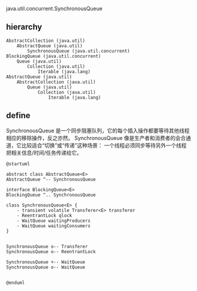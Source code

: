 java.util.concurrent.SynchronousQueue

## hierarchy
```
AbstractCollection (java.util)
    AbstractQueue (java.util)
        SynchronousQueue (java.util.concurrent)
BlockingQueue (java.util.concurrent)
    Queue (java.util)
        Collection (java.util)
            Iterable (java.lang)
AbstractQueue (java.util)
    AbstractCollection (java.util)
        Queue (java.util)
            Collection (java.util)
                Iterable (java.lang)
```

## define
SynchronousQueue 是一个同步阻塞队列，它的每个插入操作都要等待其他线程相应的移除操作，反之亦然。
SynchronousQueue 像是生产者和消费者的会合通道，它比较适合“切换”或“传递”这种场景：
一个线程必须同步等待另外一个线程把相关信息/时间/任务传递给它。

```plantuml
@startuml

abstract class AbstractQueue<E>
AbstractQueue ^-- SynchronousQueue

interface BlockingQueue<E>
BlockingQueue ^.. SynchronousQueue

class SynchronousQueue<E> {
    - transient volatile Transferer<E> transferer
    - ReentrantLock qlock
    - WaitQueue waitingProducers
    - WaitQueue waitingConsumers
}


SynchronousQueue o-- Transferer
SynchronousQueue o-- ReentrantLock

SynchronousQueue +-- WaitQueue
SynchronousQueue o-- WaitQueue


@enduml
```